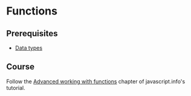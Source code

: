 # Functions

## Prerequisites

- [Data types](/courses/js/basics/data-types)

## Course

Follow the [Advanced working with functions](https://javascript.info/advanced-functions) chapter of javascript.info's tutorial.
